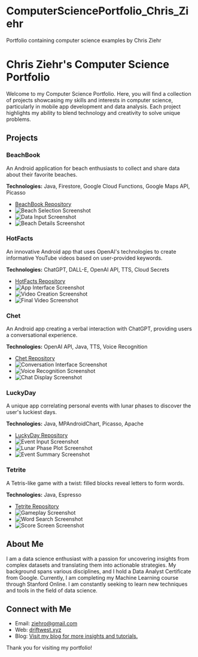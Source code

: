 # ComputerSciencePortfolio_Chris_Ziehr
Portfolio containing computer science examples by Chris Ziehr
# Chris Ziehr's Computer Science Portfolio

Welcome to my Computer Science Portfolio. Here, you will find a collection of projects showcasing my skills and interests in computer science, particularly in mobile app development and data analysis. Each project highlights my ability to blend technology and creativity to solve unique problems.

## Projects

### BeachBook
An Android application for beach enthusiasts to collect and share data about their favorite beaches.

**Technologies:** Java, Firestore, Google Cloud Functions, Google Maps API, Picasso

- [BeachBook Repository](https://github.com/ziehro/BeachBook)
- ![Beach Selection Screenshot](images/BeachBook/beach_selection.png)
- ![Data Input Screenshot](images/BeachBook/data_input.png)
- ![Beach Details Screenshot](images/BeachBook/beach_details.png)

### HotFacts
An innovative Android app that uses OpenAI's technologies to create informative YouTube videos based on user-provided keywords.

**Technologies:** ChatGPT, DALL-E, OpenAI API, TTS, Cloud Secrets

- [HotFacts Repository](https://github.com/ziehro/HotFacts)
- ![App Interface Screenshot](images/HotFacts/app_interface.png)
- ![Video Creation Screenshot](images/HotFacts/video_creation.png)
- ![Final Video Screenshot](images/HotFacts/final_video.png)

### Chet
An Android app creating a verbal interaction with ChatGPT, providing users a conversational experience.

**Technologies:** OpenAI API, Java, TTS, Voice Recognition

- [Chet Repository](https://github.com/ziehro/Chet)
- ![Conversation Interface Screenshot](images/Chet/conversation_interface.png)
- ![Voice Recognition Screenshot](images/Chet/voice_recognition.png)
- ![Chat Display Screenshot](images/Chet/chat_display.png)

### LuckyDay
A unique app correlating personal events with lunar phases to discover the user's luckiest days.

**Technologies:** Java, MPAndroidChart, Picasso, Apache

- [LuckyDay Repository](https://github.com/ziehro/LuckyDay)
- ![Event Input Screenshot](images/LuckyDay/event_input.png)
- ![Lunar Phase Plot Screenshot](images/LuckyDay/lunar_phase_plot.png)
- ![Event Summary Screenshot](images/LuckyDay/event_summary.png)

### Tetrite
A Tetris-like game with a twist: filled blocks reveal letters to form words.

**Technologies:** Java, Espresso

- [Tetrite Repository](https://github.com/ziehro/Tetrite)
- ![Gameplay Screenshot](images/Tetrite/gameplay.png)
- ![Word Search Screenshot](images/Tetrite/word_search.png)
- ![Score Screen Screenshot](images/Tetrite/score_screen.png)

## About Me

I am a data science enthusiast with a passion for uncovering insights from complex datasets and translating them into actionable strategies. My background spans various disciplines, and I hold a Data Analyst Certificate from Google. Currently, I am completing my Machine Learning course through Stanford Online. I am constantly seeking to learn new techniques and tools in the field of data science.

## Connect with Me

- Email: [ziehro@gmail.com](mailto:ziehro@gmail.com)
- Web: [driftwest.xyz](https://driftwest.xyz)
- Blog: [Visit my blog for more insights and tutorials.](https://driftwest.xyz/blog)

Thank you for visiting my portfolio!
